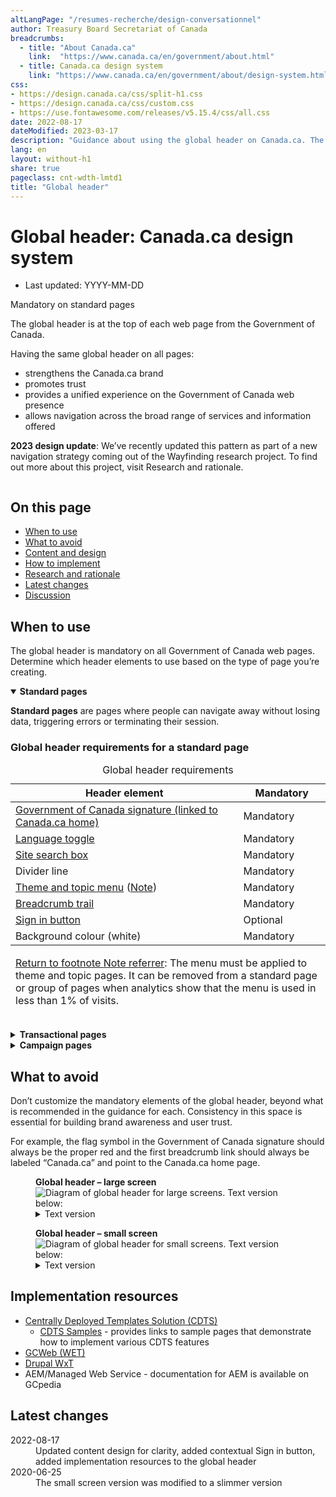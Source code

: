 ```yaml
---
altLangPage: "/resumes-recherche/design-conversationnel"
author: Treasury Board Secretariat of Canada
breadcrumbs:
  - title: "About Canada.ca"
    link:  "https://www.canada.ca/en/government/about.html"
  - title: Canada.ca design system
    link: "https://www.canada.ca/en/government/about/design-system.html"
css:
- https://design.canada.ca/css/split-h1.css
- https://design.canada.ca/css/custom.css
- https://use.fontawesome.com/releases/v5.15.4/css/all.css
date: 2022-08-17
dateModified: 2023-03-17
description: "Guidance about using the global header on Canada.ca. The global header is at the top of each Government of Canada web page."
lang: en
layout: without-h1
share: true
pageclass: cnt-wdth-lmtd1
title: "Global header"
---
```

<h1 property="name" id="wb-cont" dir="ltr"><span class="stacked"><span>Global header</span>: <span>Canada.ca design system</span></span></h1>
<div class="cnt-wdth-lmtd">
  <div class="row">
    <div class="col-md-12 pull-left">
      <ul class="list-inline small mrgn-bttm-sm" id="list-inline-desktop-only">
        <li class="mrgn-rght-lg"> Last updated: YYYY-MM-DD</li>
      </ul>
    </div>
  </div>
  <p><span class="label label-danger">Mandatory on standard pages</span></p>
  <p>The global header is at the top of each web page from the Government of Canada.</p>
  <p>Having the same global header on all pages:</p>
  <ul>
    <li>strengthens the Canada.ca brand</li>
    <li>promotes trust</li>
    <li>provides a unified experience on the Government of Canada web presence</li>
    <li>allows navigation across the broad range of services and information offered</li>
  </ul>
  <p><strong>2023 design update</strong>: We’ve recently updated this pattern as part of a new navigation strategy coming out of the Wayfinding research project. To find out more about this project, visit Research and rationale.</p>
  <div class="pattern-demo mrgn-tp-lg">
    <figure><img src="https://design.canada.ca/images/sign-in-desktop-en.jpg" class="img-responsive" alt=""></figure>
  </div>
  <section>
    <h2>On this page</h2>
    <ul>
      <li><a href="#when">When to use</a></li>
      <li><a href="#avoid">What to avoid</a></li>
      <li><a href="#content">Content and design</a></li>
      <li><a href="#implementation">How to implement</a></li>
      <li><a href="#research">Research and rationale</a></li>
      <li><a href="#changes">Latest changes</a></li>
      <li><a href="#discussion">Discussion</a></li>
    </ul>
  </section>
  <h2 id="when">When to use</h2>
  <p>The global header is mandatory on all Government of Canada web pages. Determine which header elements to use based on the type of page you’re creating.</p>
  <!--<ul>
  <li><a href="global-header.html#001">Standard pages</a></li>
  <li><a href="global-header.html#002">Transactional pages</a></li>
  <li><a href="global-header.html#003">Campaign pages</a></li>
</ul>--> 
</div>
<div class="row">
  <div class="col-md-8">
    <div class="wb-tabs mrgn-tp-lg">
      <div class="tabpanels">
        <details id="001" open="open">
          <summary><strong>Standard pages</strong></summary>
          <p class="mrgn-tp-lg"><strong>Standard pages</strong> are pages where people can navigate away without losing data, triggering errors or terminating their session.</p>
          <h3>Global header requirements for a standard page</h3>
          <div class="panel panel-default mrgn-tp-md">
            <table class="table table-striped" id="mandatory-01" aria-live="polite">
              <caption class="wb-inv">
              Global header requirements
              </caption>
              <thead>
                <tr>
                  <th class="col-md-9">Header element</th>
                  <th class="col-md-3">Mandatory</th>
                </tr>
              </thead>
              <tbody>
                <tr>
                  <td><a href="signature.html">Government of Canada signature (linked to Canada.ca home)</a></td>
                  <td><span class="far fa-check-circle text-success"></span><span class="wb-inv"> Mandatory</span></td>
                </tr>
                <tr>
                  <td><a href="https://design.canada.ca/common-design-patterns/language-toggle.html">Language toggle</a></td>
                  <td><span class="far fa-check-circle text-success"></span><span class="wb-inv"> Mandatory</span></td>
                </tr>
                <tr>
                  <td><a href="https://design.canada.ca/common-design-patterns/search-box.html">Site search box</a></td>
                  <td><span class="far fa-check-circle text-success"></span><span class="wb-inv"> Mandatory</span></td>
                </tr>
                <tr>
                  <td>Divider line</td>
                  <td><span class="far fa-check-circle text-success"></span><span class="wb-inv"> Mandatory</span></td>
                </tr>
                <tr>
                  <td><a href="https://design.canada.ca/common-design-patterns/site-menu.html">Theme and topic menu</a> (<a href="#smenu-note" id="smenu">Note</a>)</td>
                  <td><span class="far fa-check-circle text-success"></span><span class="wb-inv"> Mandatory</span></td>
                </tr>
                <tr>
                  <td><a href="https://design.canada.ca/common-design-patterns/breadcrumb-trail.html">Breadcrumb trail</a></td>
                  <td><span class="far fa-check-circle text-success"></span><span class="wb-inv"> Mandatory</span></td>
                </tr>
                <tr>
                  <td><a href="https://design.canada.ca/common-design-patterns/sign-in.html">Sign in button</a></td>
                  <td>Optional</td>
                </tr>
                <tr>
                  <td>Background colour (white)</td>
                  <td><span class="far fa-check-circle text-success"></span><span class="wb-inv"> Mandatory</span></td>
                </tr>
              </tbody>
              <tfoot>
                <tr>
                  <td colspan="2"><div class="fn-rtn small mrgn-tp-md" id="smenu-note"><p><a href="#smenu-note"><span class="wb-inv">Return to footnote </span>Note<span class="wb-inv"> referrer</span></a>: The menu must be applied to theme and topic pages. It can be removed from a standard page or group of pages when analytics show that the menu is used in less than 1% of visits.</p></div></td>
                </tr>
              </tfoot>
            </table>
          </div>
        </details>
        <details id="002">
          <summary><strong>Transactional pages</strong></summary>
          <div class="col-md-9">
            <p class="mrgn-tp-lg"><strong>Transactional web pages</strong> are pages with an interaction task where people might lose data, trigger errors, or terminate their session if they navigate away from the page.</p>
          </div>
          <div class="col-md-12">
            <h3>Global header requirements for transactional pages</h3>
            <div class="panel panel-default mrgn-tp-md">
              <table class="table table-striped table-condensed" id="mandatory-02" aria-live="polite">
                <caption class="wb-inv">
                Global header requirements
                </caption>
                <thead>
                  <tr>
                    <th class="col-md-9">Header element</th>
                    <th class="col-md-3">Mandatory</th>
                  </tr>
                </thead>
                <tbody>
                  <tr>
                    <td><a href="signature.html">Government of Canada signature (linked to Canada.ca home)</a></td>
                    <td><span class="far fa-check-circle text-success"></span><span class="wb-inv"> Mandatory</span> (Link to Canada.ca home page is optional)</td>
                  </tr>
                  <tr>
                    <td><a href="https://design.canada.ca/common-design-patterns/language-toggle.html">Language toggle</a></td>
                    <td><span class="far fa-check-circle text-success"></span><span class="wb-inv"> Mandatory</span> (<a href="#lt-note" id="lt">Note</a>)</td>
                  </tr>
                  <tr>
                    <td><a href="https://design.canada.ca/common-design-patterns/search-box.html">Site search box</a></td>
                    <td>Optional</td>
                  </tr>
                  <tr>
                    <td><a href="https://design.canada.ca/common-design-patterns/sign-in.html">Sign in button</a></td>
                    <td>Optional</td>
                  </tr>
                  <tr>
                    <td>Divider line</td>
                    <td><span class="far fa-check-circle text-success"></span><span class="wb-inv"> Mandatory</span></td>
                  </tr>
                  <tr>
                    <td><a href="https://design.canada.ca/common-design-patterns/site-menu.html">Theme and topic menu</a></td>
                    <td>Optional</td>
                  </tr>
                  <tr>
                    <td><a href="https://design.canada.ca/common-design-patterns/breadcrumb-trail.html">Breadcrumb trail</a></td>
                    <td>Optional</td>
                  </tr>
                  <tr>
                    <td>Background colour (white)</td>
                    <td><span class="far fa-check-circle text-success"></span><span class="wb-inv"> Mandatory</span></td>
                  </tr>
                </tbody>
                <tfoot>
                  <tr>
                    <td colspan="2"><div class="fn-rtn small mrgn-tp-md col-md-9" id="lt-note"><a href="#lt"><span class="wb-inv">Return to footnote </span>Note<span class="wb-inv"> referrer</span></a>: Transactional web applications must be developed so that people can toggle between official languages on any given page or screen. Some legacy web applications may not have been designed this way. Such applications should be updated to allow this functionality. Until they are replaced or updated, the language toggle can be omitted if its use would result in a loss of data.</div></td>
                  </tr>
                </tfoot>
              </table>
            </div>
          </div>
        </details>
        <details id="003">
          <summary><strong>Campaign pages</strong></summary>
          <div class="col-md-9">
            <p class="mrgn-tp-lg"><strong>Campaign pages</strong> are landing pages for external marketing or advertising campaigns. The flexibility in layout allows institutions to match elements of their external campaign with the landing page.</p>
          </div>
          <div class="col-md-12">
            <h3>Global header requirements for a campaign page</h3>
            <div class="panel panel-default mrgn-tp-md">
              <table class="table table-striped table-condensed" id="mandatory-03" aria-live="polite">
                <caption class="wb-inv">
                Global header requirements
                </caption>
                <thead>
                  <tr>
                    <th class="col-md-9">Header element</th>
                    <th class="col-md-3">Mandatory</th>
                  </tr>
                </thead>
                <tbody>
                  <tr>
                    <td><a href="signature.html">Government of Canada signature (linked to Canada.ca home)</a></td>
                    <td><span class="far fa-check-circle text-success"></span><span class="wb-inv"> Mandatory</span></td>
                  </tr>
                  <tr>
                    <td><a href="https://design.canada.ca/common-design-patterns/language-toggle.html">Language toggle</a></td>
                    <td><span class="far fa-check-circle text-success"></span><span class="wb-inv"> Mandatory</span></td>
                  </tr>
                  <tr>
                    <td><a href="https://design.canada.ca/common-design-patterns/search-box.html">Site search box</a></td>
                    <td><span class="far fa-check-circle text-success"></span><span class="wb-inv"> Mandatory</span></td>
                  </tr>
                  <tr>
                    <td><a href="https://design.canada.ca/common-design-patterns/sign-in.html">Sign in button</a></td>
                    <td>Optional</td>
                  </tr>
                  <tr>
                    <td>Divider line</td>
                    <td><span class="far fa-check-circle text-success"></span><span class="wb-inv"> Mandatory</span></td>
                  </tr>
                  <tr>
                    <td><a href="https://design.canada.ca/common-design-patterns/site-menu.html">Theme and topic menu</a></td>
                    <td>Optional</td>
                  </tr>
                  <tr>
                    <td><a href="https://design.canada.ca/common-design-patterns/breadcrumb-trail.html">Breadcrumb trail</a></td>
                    <td><span class="far fa-check-circle text-success"></span><span class="wb-inv"> Mandatory</span></td>
                  </tr>
                  <tr>
                    <td>Background colour (white)</td>
                    <td><span class="far fa-check-circle text-success"></span><span class="wb-inv"> Mandatory</span></td>
                  </tr>
                </tbody>
              </table>
            </div>
          </div>
        </details>
      </div>
    </div>
  </div>
</div>
<h2>What to avoid</h2>
<p>Don’t customize the mandatory elements of the global header, beyond what is recommended in the guidance for each. Consistency in this space is essential for building brand awareness and user trust.</p>
<p>For example, the flag symbol in the Government of Canada signature should always be the proper red and the first breadcrumb link should always be labeled “Canada.ca” and point to the Canada.ca home page.</p>
<div class="pattern-demo mrgn-tp-lg">
  <figure class="mrgn-bttm-lg">
    <figcaption><b>Global header – large screen</b></figcaption>
    <img src="https://design.canada.ca/images/sign-in-desktop-en.jpg" class="img-responsive" alt="Diagram of global header for large screens. Text version below:">
    <details>
      <summary class="wb-toggle" data-toggle="{&quot;print&quot;:&quot;on&quot;}">Text version</summary>
      <p>The global header has the Government of Canada signature in the top left. Under the signature is the theme and topic menu, and under the menu is the breadcrumb trail. The language toggle link is at the rop right. Under the language toggle is the site search box. </p>
    </details>
  </figure>
</div>
<div class="pattern-demo">
  <figure class="mrgn-bttm-lg">
    <figcaption><b>Global header – small screen</b></figcaption>
    <img src="../images/sign-in-mobile-en.jpg" class="img-responsive" alt="Diagram of global header for small screens. Text version below:">
    <details>
      <summary class="wb-toggle" data-toggle="{&quot;print&quot;:&quot;on&quot;}">Text version</summary>
      <p>The global header has the Government of Canada signature in the top left.  The language toggle link is at the rop right. Under the signature and the language toggle is the site search box. Under the search box is the theme and topic menu. Under the theme and topic menu is the breadcrumb trail.</p>
    </details>
  </figure>
</div>
<h2 id="implementation">Implementation resources</h2>
<ul>
  <li><a href="https://cenw-wscoe.github.io/sgdc-cdts/docs/index-en.html">Centrally Deployed Templates Solution (CDTS)</a>
    <ul>
      <li><a href="https://cdts.service.canada.ca/app/cls/WET/gcweb/v4_0_47/cdts/samples/">CDTS Samples</a> - provides links to sample pages that demonstrate how to implement various CDTS features </li>
    </ul>
  </li>
  <li><a href="https://wet-boew.github.io/GCWeb/docs/implementing-en.html">GCWeb (WET)</a></li>
  <li><a href="https://drupalwxt.github.io/en/docs/environment/">Drupal WxT</a></li>
  <li>AEM/Managed Web Service - documentation for AEM is available on GCpedia</li>
</ul>
<h2 id="changes">Latest changes</h2>
<dl class="dl-horizontal">
  <dt>
    <time datetime="2022-08-17" class="link-muted">2022-08-17</time>
  </dt>
  <dd>Updated content design for clarity, added contextual Sign in button, added implementation resources to the global header </dd>
  <dt>
    <time datetime="2020-06-25" class="link-muted">2020-06-25</time>
  </dt>
  <dd>The small screen version was modified to a slimmer version</dd>
</dl>
